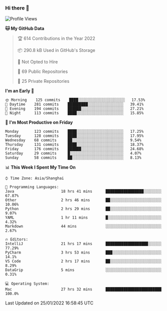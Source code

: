### Hi there 👋

<!--
**qbosen/qbosen** is a ✨ _special_ ✨ repository because its `README.md` (this file) appears on your GitHub profile.

Here are some ideas to get you started:

- 🔭 I’m currently working on ...
- 🌱 I’m currently learning ...
- 👯 I’m looking to collaborate on ...
- 🤔 I’m looking for help with ...
- 💬 Ask me about ...
- 📫 How to reach me: ...
- 😄 Pronouns: ...
- ⚡ Fun fact: ...
-->

<!--START_SECTION:waka-->
![Profile Views](http://img.shields.io/badge/Profile%20Views-2-blue)

**🐱 My GitHub Data** 

> 🏆 614 Contributions in the Year 2022
 > 
> 📦 290.8 kB Used in GitHub's Storage 
 > 
> 🚫 Not Opted to Hire
 > 
> 📜 69 Public Repositories 
 > 
> 🔑 25 Private Repositories  
 > 
**I'm an Early 🐤** 

```text
🌞 Morning    125 commits    ████░░░░░░░░░░░░░░░░░░░░░   17.53% 
🌆 Daytime    281 commits    █████████░░░░░░░░░░░░░░░░   39.41% 
🌃 Evening    194 commits    ██████░░░░░░░░░░░░░░░░░░░   27.21% 
🌙 Night      113 commits    ████░░░░░░░░░░░░░░░░░░░░░   15.85%

```
📅 **I'm Most Productive on Friday** 

```text
Monday       123 commits    ████░░░░░░░░░░░░░░░░░░░░░   17.25% 
Tuesday      128 commits    ████░░░░░░░░░░░░░░░░░░░░░   17.95% 
Wednesday    68 commits     ██░░░░░░░░░░░░░░░░░░░░░░░   9.54% 
Thursday     131 commits    ████░░░░░░░░░░░░░░░░░░░░░   18.37% 
Friday       176 commits    ██████░░░░░░░░░░░░░░░░░░░   24.68% 
Saturday     29 commits     █░░░░░░░░░░░░░░░░░░░░░░░░   4.07% 
Sunday       58 commits     ██░░░░░░░░░░░░░░░░░░░░░░░   8.13%

```


📊 **This Week I Spent My Time On** 

```text
⌚︎ Time Zone: Asia/Shanghai

💬 Programming Languages: 
Java                     18 hrs 41 mins      █████████████████░░░░░░░░   67.87% 
Other                    2 hrs 46 mins       ██░░░░░░░░░░░░░░░░░░░░░░░   10.06% 
Python                   2 hrs 29 mins       ██░░░░░░░░░░░░░░░░░░░░░░░   9.07% 
YAML                     1 hr 11 mins        █░░░░░░░░░░░░░░░░░░░░░░░░   4.32% 
Markdown                 44 mins             ░░░░░░░░░░░░░░░░░░░░░░░░░   2.67%

🔥 Editors: 
IntelliJ                 21 hrs 17 mins      ███████████████████░░░░░░   77.29% 
PyCharm                  3 hrs 53 mins       ███░░░░░░░░░░░░░░░░░░░░░░   14.1% 
VS Code                  2 hrs 17 mins       ██░░░░░░░░░░░░░░░░░░░░░░░   8.29% 
DataGrip                 5 mins              ░░░░░░░░░░░░░░░░░░░░░░░░░   0.31%

💻 Operating System: 
Mac                      27 hrs 32 mins      █████████████████████████   100.0%

```


 Last Updated on 25/01/2022 16:58:45 UTC
<!--END_SECTION:waka-->
